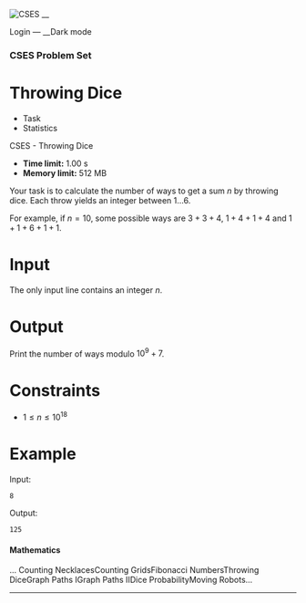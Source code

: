 ![CSES](/logo.png?1) __

Login — __Dark mode

### CSES Problem Set

# Throwing Dice

  * Task
  * Statistics

CSES - Throwing Dice

  * **Time limit:** 1.00 s
  * **Memory limit:** 512 MB

Your task is to calculate the number of ways to get a sum $n$ by throwing
dice. Each throw yields an integer between $1 \ldots 6$.

For example, if $n=10$, some possible ways are $3+3+4$, $1+4+1+4$ and
$1+1+6+1+1$.

# Input

The only input line contains an integer $n$.

# Output

Print the number of ways modulo $10^9+7$.

# Constraints

  * $1 \le n \le 10^{18}$

# Example

Input:

``` 8 ```

Output:

``` 125 ```

#### Mathematics

... Counting NecklacesCounting GridsFibonacci NumbersThrowing DiceGraph Paths
IGraph Paths IIDice ProbabilityMoving Robots...

* * *

